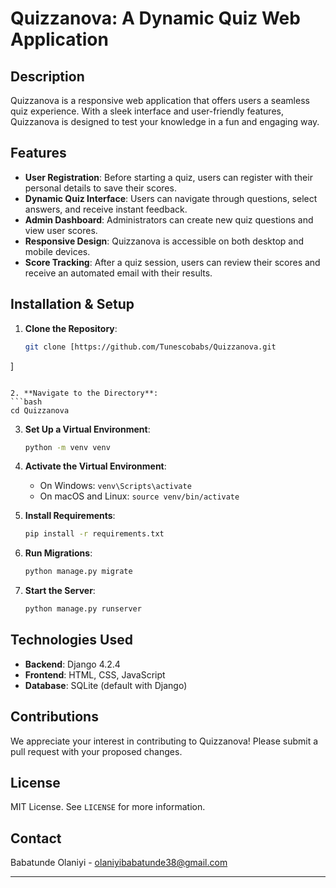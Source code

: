 

# Quizzanova: A Dynamic Quiz Web Application

## Description

Quizzanova is a responsive web application that offers users a seamless quiz experience. With a sleek interface and user-friendly features, Quizzanova is designed to test your knowledge in a fun and engaging way.

## Features

- **User Registration**: Before starting a quiz, users can register with their personal details to save their scores.
- **Dynamic Quiz Interface**: Users can navigate through questions, select answers, and receive instant feedback.
- **Admin Dashboard**: Administrators can create new quiz questions and view user scores.
- **Responsive Design**: Quizzanova is accessible on both desktop and mobile devices.
- **Score Tracking**: After a quiz session, users can review their scores and receive an automated email with their results.

## Installation & Setup

1. **Clone the Repository**:
   ```bash
   git clone [https://github.com/Tunescobabs/Quizzanova.git
]
   ```

2. **Navigate to the Directory**:
   ```bash
   cd Quizzanova
   ```

3. **Set Up a Virtual Environment**:
   ```bash
   python -m venv venv
   ```

4. **Activate the Virtual Environment**:
   - On Windows: `venv\Scripts\activate`
   - On macOS and Linux: `source venv/bin/activate`

5. **Install Requirements**:
   ```bash
   pip install -r requirements.txt
   ```

6. **Run Migrations**:
   ```bash
   python manage.py migrate
   ```

7. **Start the Server**:
   ```bash
   python manage.py runserver
   ```

## Technologies Used

- **Backend**: Django 4.2.4
- **Frontend**: HTML, CSS, JavaScript
- **Database**: SQLite (default with Django)

## Contributions

We appreciate your interest in contributing to Quizzanova! Please submit a pull request with your proposed changes.

## License

MIT License. See `LICENSE` for more information.

## Contact

Babatunde Olaniyi - olaniyibabatunde38@gmail.com

---


